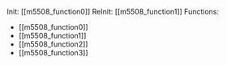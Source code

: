 Init: [[m5508_function0]]
ReInit: [[m5508_function1]]
Functions:
- [[m5508_function0]]
- [[m5508_function1]]
- [[m5508_function2]]
- [[m5508_function3]]
